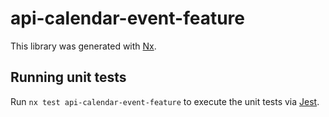 # api-calendar-event-feature

This library was generated with [Nx](https://nx.dev).

## Running unit tests

Run `nx test api-calendar-event-feature` to execute the unit tests via [Jest](https://jestjs.io).
